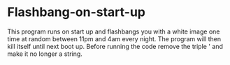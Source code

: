 # Flashbang-on-start-up
This program runs on start up and flashbangs you with a white image one time at random between 11pm and 4am every night. The program will then kill itself until next boot up. Before running the code remove the triple ' and make it no longer a string.

